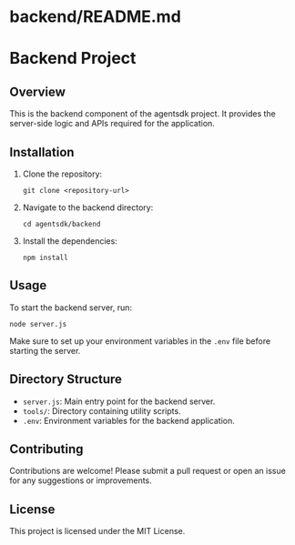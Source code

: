 # backend/README.md

# Backend Project

## Overview
This is the backend component of the agentsdk project. It provides the server-side logic and APIs required for the application.

## Installation

1. Clone the repository:
   ```
   git clone <repository-url>
   ```

2. Navigate to the backend directory:
   ```
   cd agentsdk/backend
   ```

3. Install the dependencies:
   ```
   npm install
   ```

## Usage

To start the backend server, run:
```
node server.js
```

Make sure to set up your environment variables in the `.env` file before starting the server.

## Directory Structure

- `server.js`: Main entry point for the backend server.
- `tools/`: Directory containing utility scripts.
- `.env`: Environment variables for the backend application.

## Contributing

Contributions are welcome! Please submit a pull request or open an issue for any suggestions or improvements.

## License

This project is licensed under the MIT License.